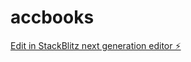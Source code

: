 # accbooks

[Edit in StackBlitz next generation editor ⚡️](https://stackblitz.com/~/github.com/Chandu4143/accbooks)